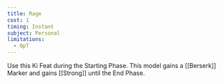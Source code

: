 ```yaml
---
title: Rage
cost: 1
timing: Instant
subject: Personal
limitations:
  - OpT
---
```

Use this Ki Feat during the Starting Phase.
This model gains a [[Berserk]] Marker and gains [[Strong]] until the End Phase.